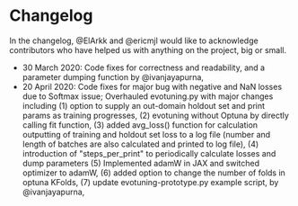 # Changelog

In the changelog, @ElArkk and @ericmjl would like to acknowledge contributors who have helped us with anything on the project, big or small.

<Please add your contribution to the top>

- 30 March 2020: Code fixes for correctness and readability, and a parameter dumping function by @ivanjayapurna,
- 20 April 2020: Code fixes for major bug with negative and NaN losses due to Softmax issue; Overhauled evotuning.py with major changes including (1) option to supply an out-domain holdout set and print params as training progresses, (2) evotuning without Optuna by directly calling fit function, (3) added avg_loss() function for calculation outputting of training and holdout set loss to a log file (number and length of batches are also calculated and printed to log file), (4) introduction of "steps_per_print" to periodically calculate losses and dump parameters (5) Implemented adamW in JAX and switched optimizer to adamW, (6) added option to change the number of folds in optuna KFolds, (7) update evotuning-prototype.py example script, by @ivanjayapurna,
